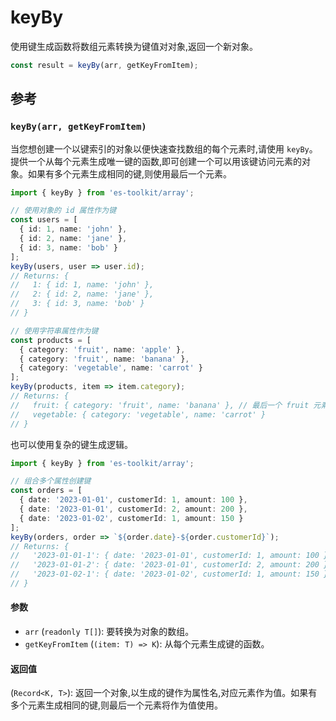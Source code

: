 # keyBy

使用键生成函数将数组元素转换为键值对对象,返回一个新对象。

```typescript
const result = keyBy(arr, getKeyFromItem);
```

## 参考

### `keyBy(arr, getKeyFromItem)`

当您想创建一个以键索引的对象以便快速查找数组的每个元素时,请使用 `keyBy`。提供一个从每个元素生成唯一键的函数,即可创建一个可以用该键访问元素的对象。如果有多个元素生成相同的键,则使用最后一个元素。

```typescript
import { keyBy } from 'es-toolkit/array';

// 使用对象的 id 属性作为键
const users = [
  { id: 1, name: 'john' },
  { id: 2, name: 'jane' },
  { id: 3, name: 'bob' }
];
keyBy(users, user => user.id);
// Returns: {
//   1: { id: 1, name: 'john' },
//   2: { id: 2, name: 'jane' },
//   3: { id: 3, name: 'bob' }
// }

// 使用字符串属性作为键
const products = [
  { category: 'fruit', name: 'apple' },
  { category: 'fruit', name: 'banana' },
  { category: 'vegetable', name: 'carrot' }
];
keyBy(products, item => item.category);
// Returns: {
//   fruit: { category: 'fruit', name: 'banana' }, // 最后一个 fruit 元素
//   vegetable: { category: 'vegetable', name: 'carrot' }
// }
```

也可以使用复杂的键生成逻辑。

```typescript
import { keyBy } from 'es-toolkit/array';

// 组合多个属性创建键
const orders = [
  { date: '2023-01-01', customerId: 1, amount: 100 },
  { date: '2023-01-01', customerId: 2, amount: 200 },
  { date: '2023-01-02', customerId: 1, amount: 150 }
];
keyBy(orders, order => `${order.date}-${order.customerId}`);
// Returns: {
//   '2023-01-01-1': { date: '2023-01-01', customerId: 1, amount: 100 },
//   '2023-01-01-2': { date: '2023-01-01', customerId: 2, amount: 200 },
//   '2023-01-02-1': { date: '2023-01-02', customerId: 1, amount: 150 }
// }
```

#### 参数

- `arr` (`readonly T[]`): 要转换为对象的数组。
- `getKeyFromItem` (`(item: T) => K`): 从每个元素生成键的函数。

#### 返回值

(`Record<K, T>`): 返回一个对象,以生成的键作为属性名,对应元素作为值。如果有多个元素生成相同的键,则最后一个元素将作为值使用。
